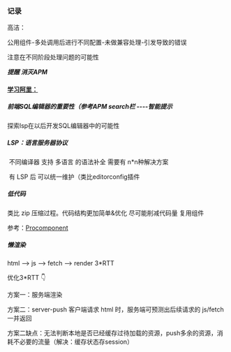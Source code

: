### 记录

高洁：

公用组件-多处调用后进行不同配置-未做兼容处理-引发导致的错误 

注意在不同阶段处理问题的可能性

***提醒 消灭APM***



#### [学习阿里：](https://mp.weixin.qq.com/s/53czpfQNzyI5vHspWfeZ6w)

##### 前端SQL编辑器的重要性（参考APM search栏 ----智能提示

探索lsp在以后开发SQL编辑器中的可能性

##### LSP：语言服务器协议

​	不同编译器 支持 多语言 的语法补全 需要有 n*n种解决方案

​	有 LSP 后 可以统一维护（类比editorconfig插件

##### 低代码

 类比 zip 压缩过程。代码结构更加简单&优化 尽可能削减代码量 复用组件 

参考：[Procomponent](https://procomponents.ant.design/)

##### 懒渲染

html --> js --> fetch --> render 3*RTT 

优化3*RTT 👇

方案一：服务端渲染

方案二：server-push 客户端请求 html 时，服务端可预测出后续请求的 js/fetch 一并返回 

方案二缺点：无法判断本地是否已经缓存过待加载的资源，push多余的资源，消耗不必要的流量（解决：缓存状态存session）

